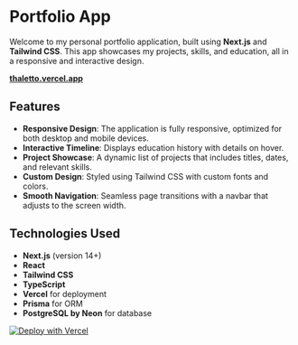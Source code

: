 # Portfolio App

Welcome to my personal portfolio application, built using **Next.js** and **Tailwind CSS**. This app showcases my projects, skills, and education, all in a responsive and interactive design.

**[thaletto.vercel.app](https://thaletto.vercel.app)**

## Features

- **Responsive Design**: The application is fully responsive, optimized for both desktop and mobile devices.
- **Interactive Timeline**: Displays education history with details on hover.
- **Project Showcase**: A dynamic list of projects that includes titles, dates, and relevant skills.
- **Custom Design**: Styled using Tailwind CSS with custom fonts and colors.
- **Smooth Navigation**: Seamless page transitions with a navbar that adjusts to the screen width.

## Technologies Used

- **Next.js** (version 14+)
- **React**
- **Tailwind CSS**
- **TypeScript**
- **Vercel** for deployment
- **Prisma** for ORM
- **PostgreSQL by Neon** for database

[![Deploy with Vercel](https://vercel.com/button)](https://vercel.com/import/project?template=https://github.com/thaletto/Portfolio)
